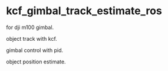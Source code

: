 # kcf_gimbal_track_estimate_ros

for dji m100 gimbal. 

object track with kcf. 

gimbal control with pid. 

object position estimate. 

